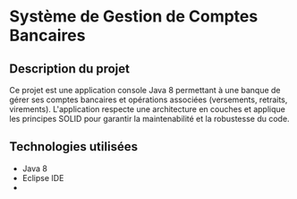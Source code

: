 # Système de Gestion de Comptes Bancaires

## Description du projet

Ce projet est une application console Java 8 permettant à une banque de gérer ses comptes bancaires et opérations associées (versements, retraits, virements). L'application respecte une architecture en couches et applique les principes SOLID pour garantir la maintenabilité et la robustesse du code.

## Technologies utilisées

- Java 8
- Eclipse IDE
-
